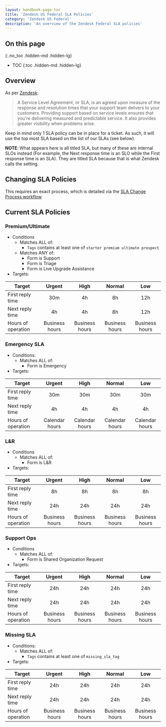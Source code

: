 ```yaml
---
layout: handbook-page-toc
title: 'Zendesk US Federal SLA Policies'
category: 'Zendesk US Federal'
description: 'An overview of the Zendesk Federal SLA policies'
---
```


## On this page
{:.no_toc .hidden-md .hidden-lg}

- TOC
{:toc .hidden-md .hidden-lg}

## Overview

As per
[Zendesk](https://support.zendesk.com/hc/en-us/articles/204770038-Defining-and-using-SLA-policies):

> A Service Level Agreement, or SLA, is an agreed upon measure of the response
> and resolution times that your support team delivers to your customers.
> Providing support based on service levels ensures that you're delivering
> measured and predictable service. It also provides greater visibility when
> problems arise.

Keep in mind only 1 SLA policy can be in place for a ticket. As such, it will
use the top most SLA based on the list of our SLAs (see below).

**NOTE**: What appears here is all titled SLA, but many of these are internal
SLOs instead (For example, the Next response time is an SLO while the First response time is an SLA). They are titled SLA because that is what Zendesk calls the
setting.


## Changing SLA Policies

This requires an exact process, which is detailed via the
[SLA Change Process workflow](../workflows/sla_change_process.html)

## Current SLA Policies

### Premium/Ultimate

* Conditions
  * Matches ALL of:
    * `Tags` contains at least one of `starter premium ultimate prospect`
  * Matches ANY of:
    * Form is Support
    * Form is Triage
    * Form is Live Upgrade Assistance
* Targets:

| Target | Urgent | High | Normal | Low |
|--------|:------:|:----:|:------:|:---:|
| First reply time | 30m | 4h | 8h| 12h |
| Next reply time | 4h | 4h | 8h | 12h |
| Hours of operation | Business hours | Business hours | Business hours | Business hours |

### Emergency SLA

* Conditions:
  * Matches ALL of:
    * Form is Emergency
* Targets:

| Target | Urgent | High | Normal | Low |
|--------|:------:|:----:|:------:|:---:|
| First reply time | 30m | 30m | 30m| 30m |
| Next reply time | 4h | 4h | 4h | 4h |
| Hours of operation | Calendar hours | Calendar hours | Calendar hours | Calendar hours |

### L&R

* Conditions
  * Matches ALL of:
    * Form is L&R
* Targets:

| Target | Urgent | High | Normal | Low |
|--------|:------:|:----:|:------:|:---:|
| First reply time | 8h | 8h | 8h| 8h |
| Next reply time | 24h | 24h | 24h | 24h |
| Hours of operation | Business hours | Business hours | Business hours | Business hours |

### Support Ops

* Conditions
  * Matches ALL of:
    * Form is Shared Organization Request
* Targets:

| Target | Urgent | High | Normal | Low |
|--------|:------:|:----:|:------:|:---:|
| First reply time | 24h | 24h | 24h| 24h |
| Next reply time | 24h | 24h | 24h | 24h |
| Hours of operation | Business hours | Business hours | Business hours | Business hours |

### Missing SLA

* Conditions:
  * Matches ALL of:
    * `Tags` contains at least one of `missing_sla_tag`
* Targets:

| Target | Urgent | High | Normal | Low |
|--------|:------:|:----:|:------:|:---:|
| First reply time | 24h | 24h | 24h| 24h |
| Next reply time | 24h | 24h | 24h | 24h |
| Hours of operation | Business hours | Business hours | Business hours | Business hours |

<!--

## Special Situations

There are special situations in which the SLA clock will not behave as we would
like. We have implemented custom solutions for these situations, as follows.

-->
